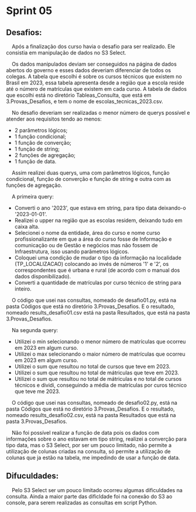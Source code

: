 # Sprint 05
## Desafios:
&nbsp;&nbsp;&nbsp; Após a finalização dos curso havia o desafio para ser realizado. Ele consistia em manipulação de dados no S3 Select. <p>
&nbsp;&nbsp;&nbsp; Os dados manipulados deviam ser conseguidos na página de dados abertos do governo e esses dados deveriam diferenciar de todos os colegas. A tabela que escolhi é sobre os cursos técnicos que existem no Brasil em 2023, essa tabela apresenta desde a região que a escola reside até o número de matrículas que existem em cada curso. A tabela de dados que escolhi está no diretório Tableas_Consulta, que está em 3.Provas_Desafios, e tem o nome de escolas_tecnicas_2023.csv. <p>
&nbsp;&nbsp;&nbsp; No desafio deveriam ser realizadas o menor número de querys possível e atender aos requisitos tendo ao menos:
* 2 parâmetros lógicos;
* 1 função condicional;
* 1 função de converção;
* 1 função de string;
* 2 funções de agregação;
* 1 função de data.
<p>
&nbsp;&nbsp;&nbsp; Assim realizei duas querys, uma com parâmetros lógicos, função condicional, função de converção e função de string e outra com as funções de agregação. <p> 

&nbsp;&nbsp;&nbsp; A primeira query:
- Converti o ano '2023', que estava em string, para tipo data deixando-o '2023-01-01'.
- Realizei o upper na região que as escolas residem, deixando tudo em caixa alta.
- Selecionei o nome da entidade, área do curso e nome curso profissionalizante em que a área do curso fosse de Informação e comunicação ou de Gestão e negócios mas não fossem de Infraestrutura, isso usando parâmetros lógicos.
- Coloquei uma condição de mudar o tipo da informação na localidade (TP_LOCALIZACAO) colocando ao invés de números '1' e '2', os correspondentes que é urbana e rural (de acordo com o manual dos dados disponibilizado).
- Converti a quantidade de matrículas por curso técnico de string para inteiro. <p>

&nbsp;&nbsp;&nbsp; O código que usei nas consultas, nomeado de desafio01.py, está na pasta Códigos que está no diretório 3.Provas_Desafios. E o resultado, nomeado results_desafio01.csv está na pasta Resultados, que está na pasta 3.Provas_Desafios.

<p>

&nbsp;&nbsp;&nbsp; Na segunda query: <p>
- Utilizei o min selecionando o menor número de matrículas que ocorreu em 2023 em algum curso.
- Utilizei o max selecionando o maior número de matrículas que ocorreu em 2023 em algum curso.
- Utilizei o sum que resultou no total de cursos que teve em 2023.
- Utilizei o sum que resultou no total de mátriculas que teve em 2023.
- Utilizei o sum que resultou no total de mátriculas e no total de cursos técnicos e dividi, conseguindo a média de matrículas por curos técnico que teve me 2023.<p>

&nbsp;&nbsp;&nbsp; O código que usei nas consultas, nomeado de desafio02.py, está na pasta Códigos que está no diretório 3.Provas_Desafios. E o resultado, nomeado results_desafio02.csv, está na pasta Resultados que está na pasta 3.Provas_Desafios. 

&nbsp;&nbsp;&nbsp; Não foi possível realizar a função de data pois os dados com informações sobre o ano estavam em tipo string, realizei a converção para tipo data, mas o S3 Select, por ser um pouco limitado, não permite a utilização de colunas criadas na consulta, só permite a utilização de colunas que ja estão na tabela, me impedindo de usar a função de data.


## Difuculdades:
&nbsp;&nbsp;&nbsp; Pelo S3 Select ser um pouco limitado ocorreu algumas dificuldades na consulta. Ainda a maior parte das dificldade foi na conexão do S3 ao console, para serem realizadas as consultas em script Python.